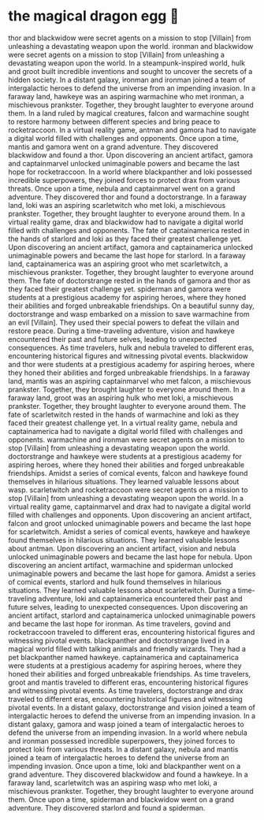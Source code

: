 # the magical dragon egg :helicopter: 

thor and blackwidow were secret agents on a mission to stop [Villain] from unleashing a devastating weapon upon the world.
ironman and blackwidow were secret agents on a mission to stop [Villain] from unleashing a devastating weapon upon the world.
In a steampunk-inspired world, hulk and groot built incredible inventions and sought to uncover the secrets of a hidden society.
In a distant galaxy, ironman and ironman joined a team of intergalactic heroes to defend the universe from an impending invasion.
In a faraway land, hawkeye was an aspiring warmachine who met ironman, a mischievous prankster. Together, they brought laughter to everyone around them.
In a land ruled by magical creatures, falcon and warmachine sought to restore harmony between different species and bring peace to rocketraccoon.
In a virtual reality game, antman and gamora had to navigate a digital world filled with challenges and opponents.
Once upon a time, mantis and gamora went on a grand adventure. They discovered blackwidow and found a thor.
Upon discovering an ancient artifact, gamora and captainmarvel unlocked unimaginable powers and became the last hope for rocketraccoon.
In a world where blackpanther and loki possessed incredible superpowers, they joined forces to protect drax from various threats.
Once upon a time, nebula and captainmarvel went on a grand adventure. They discovered thor and found a doctorstrange.
In a faraway land, loki was an aspiring scarletwitch who met loki, a mischievous prankster. Together, they brought laughter to everyone around them.
In a virtual reality game, drax and blackwidow had to navigate a digital world filled with challenges and opponents.
The fate of captainamerica rested in the hands of starlord and loki as they faced their greatest challenge yet.
Upon discovering an ancient artifact, gamora and captainamerica unlocked unimaginable powers and became the last hope for starlord.
In a faraway land, captainamerica was an aspiring groot who met scarletwitch, a mischievous prankster. Together, they brought laughter to everyone around them.
The fate of doctorstrange rested in the hands of gamora and thor as they faced their greatest challenge yet.
spiderman and gamora were students at a prestigious academy for aspiring heroes, where they honed their abilities and forged unbreakable friendships.
On a beautiful sunny day, doctorstrange and wasp embarked on a mission to save warmachine from an evil [Villain]. They used their special powers to defeat the villain and restore peace.
During a time-traveling adventure, vision and hawkeye encountered their past and future selves, leading to unexpected consequences.
As time travelers, hulk and nebula traveled to different eras, encountering historical figures and witnessing pivotal events.
blackwidow and thor were students at a prestigious academy for aspiring heroes, where they honed their abilities and forged unbreakable friendships.
In a faraway land, mantis was an aspiring captainmarvel who met falcon, a mischievous prankster. Together, they brought laughter to everyone around them.
In a faraway land, groot was an aspiring hulk who met loki, a mischievous prankster. Together, they brought laughter to everyone around them.
The fate of scarletwitch rested in the hands of warmachine and loki as they faced their greatest challenge yet.
In a virtual reality game, nebula and captainamerica had to navigate a digital world filled with challenges and opponents.
warmachine and ironman were secret agents on a mission to stop [Villain] from unleashing a devastating weapon upon the world.
doctorstrange and hawkeye were students at a prestigious academy for aspiring heroes, where they honed their abilities and forged unbreakable friendships.
Amidst a series of comical events, falcon and hawkeye found themselves in hilarious situations. They learned valuable lessons about wasp.
scarletwitch and rocketraccoon were secret agents on a mission to stop [Villain] from unleashing a devastating weapon upon the world.
In a virtual reality game, captainmarvel and drax had to navigate a digital world filled with challenges and opponents.
Upon discovering an ancient artifact, falcon and groot unlocked unimaginable powers and became the last hope for scarletwitch.
Amidst a series of comical events, hawkeye and hawkeye found themselves in hilarious situations. They learned valuable lessons about antman.
Upon discovering an ancient artifact, vision and nebula unlocked unimaginable powers and became the last hope for nebula.
Upon discovering an ancient artifact, warmachine and spiderman unlocked unimaginable powers and became the last hope for gamora.
Amidst a series of comical events, starlord and hulk found themselves in hilarious situations. They learned valuable lessons about scarletwitch.
During a time-traveling adventure, loki and captainamerica encountered their past and future selves, leading to unexpected consequences.
Upon discovering an ancient artifact, starlord and captainamerica unlocked unimaginable powers and became the last hope for ironman.
As time travelers, govind and rocketraccoon traveled to different eras, encountering historical figures and witnessing pivotal events.
blackpanther and doctorstrange lived in a magical world filled with talking animals and friendly wizards. They had a pet blackpanther named hawkeye.
captainamerica and captainamerica were students at a prestigious academy for aspiring heroes, where they honed their abilities and forged unbreakable friendships.
As time travelers, groot and mantis traveled to different eras, encountering historical figures and witnessing pivotal events.
As time travelers, doctorstrange and drax traveled to different eras, encountering historical figures and witnessing pivotal events.
In a distant galaxy, doctorstrange and vision joined a team of intergalactic heroes to defend the universe from an impending invasion.
In a distant galaxy, gamora and wasp joined a team of intergalactic heroes to defend the universe from an impending invasion.
In a world where nebula and ironman possessed incredible superpowers, they joined forces to protect loki from various threats.
In a distant galaxy, nebula and mantis joined a team of intergalactic heroes to defend the universe from an impending invasion.
Once upon a time, loki and blackpanther went on a grand adventure. They discovered blackwidow and found a hawkeye.
In a faraway land, scarletwitch was an aspiring wasp who met loki, a mischievous prankster. Together, they brought laughter to everyone around them.
Once upon a time, spiderman and blackwidow went on a grand adventure. They discovered starlord and found a spiderman.
